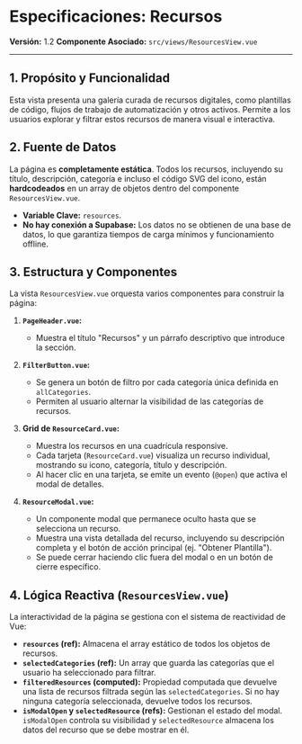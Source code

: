 # Especificaciones: Recursos

**Versión:** 1.2
**Componente Asociado:** `src/views/ResourcesView.vue`

---

## 1. Propósito y Funcionalidad

Esta vista presenta una galería curada de recursos digitales, como plantillas de código, flujos de trabajo de automatización y otros activos. Permite a los usuarios explorar y filtrar estos recursos de manera visual e interactiva.

## 2. Fuente de Datos

La página es **completamente estática**. Todos los recursos, incluyendo su título, descripción, categoría e incluso el código SVG del icono, están **hardcodeados** en un array de objetos dentro del componente `ResourcesView.vue`.

- **Variable Clave:** `resources`.
- **No hay conexión a Supabase:** Los datos no se obtienen de una base de datos, lo que garantiza tiempos de carga mínimos y funcionamiento offline.

## 3. Estructura y Componentes

La vista `ResourcesView.vue` orquesta varios componentes para construir la página:

1.  **`PageHeader.vue`:**
    - Muestra el título "Recursos" y un párrafo descriptivo que introduce la sección.

2.  **`FilterButton.vue`:**
    - Se genera un botón de filtro por cada categoría única definida en `allCategories`.
    - Permiten al usuario alternar la visibilidad de las categorías de recursos.

3.  **Grid de `ResourceCard.vue`:**
    - Muestra los recursos en una cuadrícula responsive.
    - Cada tarjeta (`ResourceCard.vue`) visualiza un recurso individual, mostrando su icono, categoría, título y descripción.
    - Al hacer clic en una tarjeta, se emite un evento (`@open`) que activa el modal de detalles.

4.  **`ResourceModal.vue`:**
    - Un componente modal que permanece oculto hasta que se selecciona un recurso.
    - Muestra una vista detallada del recurso, incluyendo su descripción completa y el botón de acción principal (ej. "Obtener Plantilla").
    - Se puede cerrar haciendo clic fuera del modal o en un botón de cierre específico.

## 4. Lógica Reactiva (`ResourcesView.vue`)

La interactividad de la página se gestiona con el sistema de reactividad de Vue:

- **`resources` (ref):** Almacena el array estático de todos los objetos de recursos.
- **`selectedCategories` (ref):** Un array que guarda las categorías que el usuario ha seleccionado para filtrar.
- **`filteredResources` (computed):** Propiedad computada que devuelve una lista de recursos filtrada según las `selectedCategories`. Si no hay ninguna categoría seleccionada, devuelve todos los recursos.
- **`isModalOpen` y `selectedResource` (refs):** Gestionan el estado del modal. `isModalOpen` controla su visibilidad y `selectedResource` almacena los datos del recurso que se debe mostrar en él.